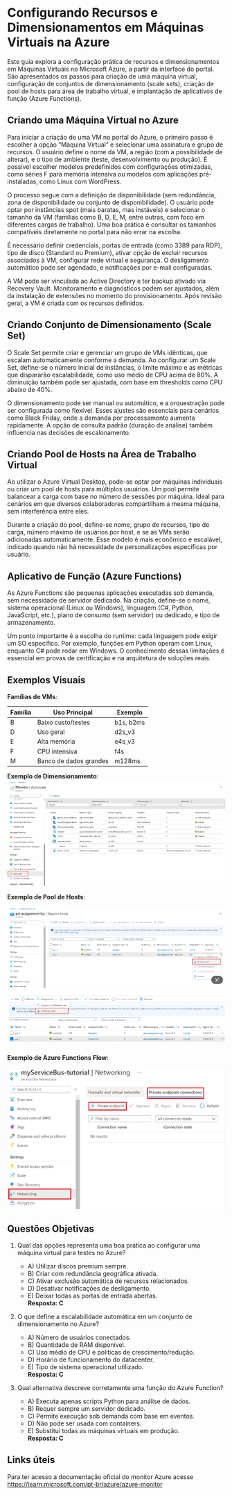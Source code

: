 # Configurando Recursos e Dimensionamentos em Máquinas Virtuais na Azure

Este guia explora a configuração prática de recursos e dimensionamentos em Máquinas Virtuais no Microsoft Azure, a partir da interface do portal. São apresentados os passos para criação de uma máquina virtual, configuração de conjuntos de dimensionamento (scale sets), criação de pool de hosts para área de trabalho virtual, e implantação de aplicativos de função (Azure Functions).

## Criando uma Máquina Virtual no Azure

Para iniciar a criação de uma VM no portal do Azure, o primeiro passo é escolher a opção “Máquina Virtual” e selecionar uma assinatura e grupo de recursos. O usuário define o nome da VM, a região (com a possibilidade de alterar), e o tipo de ambiente (teste, desenvolvimento ou produção). É possível escolher modelos predefinidos com configurações otimizadas, como séries F para memória intensiva ou modelos com aplicações pré-instaladas, como Linux com WordPress.

O processo segue com a definição de disponibilidade (sem redundância, zona de disponibilidade ou conjunto de disponibilidade). O usuário pode optar por instâncias spot (mais baratas, mas instáveis) e selecionar o tamanho da VM (famílias como B, D, E, M, entre outras, com foco em diferentes cargas de trabalho). Uma boa prática é consultar os tamanhos compatíveis diretamente no portal para não errar na escolha.

É necessário definir credenciais, portas de entrada (como 3389 para RDP), tipo de disco (Standard ou Premium), ativar opção de excluir recursos associados à VM, configurar rede virtual e segurança. O desligamento automático pode ser agendado, e notificações por e-mail configuradas.

A VM pode ser vinculada ao Active Directory e ter backup ativado via Recovery Vault. Monitoramento e diagnósticos podem ser ajustados, além da instalação de extensões no momento do provisionamento. Após revisão geral, a VM é criada com os recursos definidos.

## Criando Conjunto de Dimensionamento (Scale Set)

O Scale Set permite criar e gerenciar um grupo de VMs idênticas, que escalam automaticamente conforme a demanda. Ao configurar um Scale Set, define-se o número inicial de instâncias, o limite máximo e as métricas que dispararão escalabilidade, como uso médio de CPU acima de 80%. A diminuição também pode ser ajustada, com base em thresholds como CPU abaixo de 40%.

O dimensionamento pode ser manual ou automático, e a orquestração pode ser configurada como flexível. Esses ajustes são essenciais para cenários como Black Friday, onde a demanda por processamento aumenta rapidamente. A opção de consulta padrão (duração de análise) também influencia nas decisões de escalonamento.

## Criando Pool de Hosts na Área de Trabalho Virtual

Ao utilizar o Azure Virtual Desktop, pode-se optar por máquinas individuais ou criar um pool de hosts para múltiplos usuários. Um pool permite balancear a carga com base no número de sessões por máquina. Ideal para cenários em que diversos colaboradores compartilham a mesma máquina, sem interferência entre eles.

Durante a criação do pool, define-se nome, grupo de recursos, tipo de carga, número máximo de usuários por host, e se as VMs serão adicionadas automaticamente. Esse modelo é mais econômico e escalável, indicado quando não há necessidade de personalizações específicas por usuário.

## Aplicativo de Função (Azure Functions)

As Azure Functions são pequenas aplicações executadas sob demanda, sem necessidade de servidor dedicado. Na criação, define-se o nome, sistema operacional (Linux ou Windows), linguagem (C#, Python, JavaScript, etc.), plano de consumo (sem servidor) ou dedicado, e tipo de armazenamento.

Um ponto importante é a escolha do runtime: cada linguagem pode exigir um SO específico. Por exemplo, funções em Python operam com Linux, enquanto C# pode rodar em Windows. O conhecimento dessas limitações é essencial em provas de certificação e na arquitetura de soluções reais.

## Exemplos Visuais

**Famílias de VMs**:

| Família | Uso Principal | Exemplo |
|--------|----------------|---------|
| B | Baixo custo/testes | b1s, b2ms |
| D | Uso geral | d2s_v3 |
| E | Alta memória | e4s_v3 |
| F | CPU intensiva | f4s |
| M | Banco de dados grandes | m128ms |

**Exemplo de Dimensionamento**:
![Escalabilidade Automática](./imagens/escalabilidade.png)


**Exemplo de Pool de Hosts**:

![Pool de Hosts](./imagens/host-pool.png)

**Exemplo de Azure Functions Flow**:

![Azure Functions](./imagens/functions-components.png)

## Questões Objetivas

1. Qual das opções representa uma boa prática ao configurar uma máquina virtual para testes no Azure?
   - A) Utilizar discos premium sempre.  
   - B) Criar com redundância geográfica ativada.  
   - C) Ativar exclusão automática de recursos relacionados.  
   - D) Desativar notificações de desligamento.  
   - E) Deixar todas as portas de entrada abertas.  
   **Resposta: C**

2. O que define a escalabilidade automática em um conjunto de dimensionamento no Azure?
   - A) Número de usuários conectados.  
   - B) Quantidade de RAM disponível.  
   - C) Uso médio de CPU e políticas de crescimento/redução.  
   - D) Horário de funcionamento do datacenter.  
   - E) Tipo de sistema operacional utilizado.  
   **Resposta: C**

3. Qual alternativa descreve corretamente uma função do Azure Function?
   - A) Executa apenas scripts Python para análise de dados.  
   - B) Requer sempre um servidor dedicado.  
   - C) Permite execução sob demanda com base em eventos.  
   - D) Não pode ser usada com containers.  
   - E) Substitui todas as máquinas virtuais em produção.  
   **Resposta: C**

## Links úteis
Para ter acesso a documentação oficial do monitor Azure acesse https://learn.microsoft.com/pt-br/azure/azure-monitor
